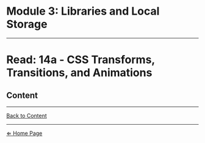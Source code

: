 # Module 3: Libraries and Local Storage

***

# Read: 14a - CSS Transforms, Transitions, and Animations

## Content

***

[Back to Content](#content)

***

[⇐ Home Page](../../README.md)